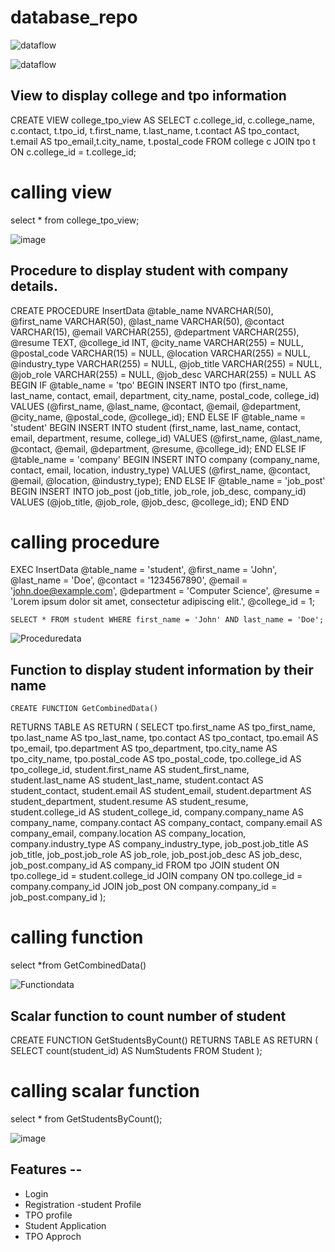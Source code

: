 # database_repo

![dataflow](https://github.com/BBDbhagyashrithakur/database_repo/assets/159768548/960322a2-dfa8-4e3e-8c48-d064d8645890)

![dataflow](https://github.com/BBDbhagyashrithakur/database_repo/assets/159768548/1061472c-9c22-4faf-9d37-3faecc897d35)

 ## View to display college and tpo information

CREATE VIEW college_tpo_view
AS
SELECT 
    c.college_id, c.college_name, c.contact,
    t.tpo_id, t.first_name, t.last_name, t.contact AS tpo_contact, t.email AS tpo_email,t.city_name, t.postal_code
FROM college c
JOIN tpo t ON c.college_id = t.college_id;

# calling view
select * from college_tpo_view;

![image](https://github.com/BBDbhagyashrithakur/database_repo/assets/159768548/4815986b-b71c-4ea6-b182-cbe6f2f2f9ce)


 ## Procedure to display student with company details.

CREATE PROCEDURE InsertData
    @table_name NVARCHAR(50),
    @first_name VARCHAR(50),
    @last_name VARCHAR(50),
    @contact VARCHAR(15),
    @email VARCHAR(255),
    @department VARCHAR(255),
    @resume TEXT,
    @college_id INT,
    @city_name VARCHAR(255) = NULL,
    @postal_code VARCHAR(15) = NULL,
    @location VARCHAR(255) = NULL,
    @industry_type VARCHAR(255) = NULL,
    @job_title VARCHAR(255) = NULL,
    @job_role VARCHAR(255) = NULL,
    @job_desc VARCHAR(255) = NULL
AS
BEGIN
    IF @table_name = 'tpo'
    BEGIN
        INSERT INTO tpo (first_name, last_name, contact, email, department, city_name, postal_code, college_id)
        VALUES (@first_name, @last_name, @contact, @email, @department, @city_name, @postal_code, @college_id);
    END
    ELSE IF @table_name = 'student'
    BEGIN
        INSERT INTO student (first_name, last_name, contact, email, department, resume, college_id)
        VALUES (@first_name, @last_name, @contact, @email, @department, @resume, @college_id);
    END
    ELSE IF @table_name = 'company'
    BEGIN
        INSERT INTO company (company_name, contact, email, location, industry_type)
        VALUES (@first_name, @contact, @email, @location, @industry_type);
    END
    ELSE IF @table_name = 'job_post'
    BEGIN
        INSERT INTO job_post (job_title, job_role, job_desc, company_id)
        VALUES (@job_title, @job_role, @job_desc, @college_id);
    END
END


# calling procedure
EXEC InsertData 
    @table_name = 'student',
    @first_name = 'John',
    @last_name = 'Doe',
    @contact = '1234567890',
    @email = 'john.doe@example.com',
    @department = 'Computer Science',
    @resume = 'Lorem ipsum dolor sit amet, consectetur adipiscing elit.',
    @college_id = 1;

    SELECT * FROM student WHERE first_name = 'John' AND last_name = 'Doe';

![Proceduredata](https://github.com/BBDbhagyashrithakur/database_repo/assets/159768548/935fe7ae-602a-43f8-ab9c-360ce1796af4)


## Function to display student information by their name

	CREATE FUNCTION GetCombinedData()
RETURNS TABLE
AS
RETURN
(
    SELECT tpo.first_name AS tpo_first_name, tpo.last_name AS tpo_last_name,
           tpo.contact AS tpo_contact, tpo.email AS tpo_email,
           tpo.department AS tpo_department, tpo.city_name AS tpo_city_name,
           tpo.postal_code AS tpo_postal_code, tpo.college_id AS tpo_college_id,
           student.first_name AS student_first_name, student.last_name AS student_last_name,
           student.contact AS student_contact, student.email AS student_email,
           student.department AS student_department, student.resume AS student_resume,
           student.college_id AS student_college_id,
           company.company_name AS company_name, company.contact AS company_contact,
           company.email AS company_email, company.location AS company_location,
           company.industry_type AS company_industry_type,
           job_post.job_title AS job_title, job_post.job_role AS job_role,
           job_post.job_desc AS job_desc, job_post.company_id AS company_id
    FROM tpo
    JOIN student ON tpo.college_id = student.college_id
    JOIN company ON tpo.college_id = company.company_id
    JOIN job_post ON company.company_id = job_post.company_id
);

# calling function
select *from GetCombinedData()

![Functiondata](https://github.com/BBDbhagyashrithakur/database_repo/assets/159768548/536283ff-28b5-41dc-8a87-cfd70f469a48)



## Scalar function to count number of student

CREATE FUNCTION GetStudentsByCount()
RETURNS TABLE
AS
RETURN
( 
SELECT count(student_id) AS NumStudents FROM Student
);

# calling scalar function 

select * from GetStudentsByCount();

![image](https://github.com/BBDbhagyashrithakur/database_repo/assets/159768548/99f407e8-57ee-4941-99fa-0e65d22605cb)



## Features --
 
- Login
- Registration
-student Profile
- TPO profile
- Student Application
- TPO Approch

